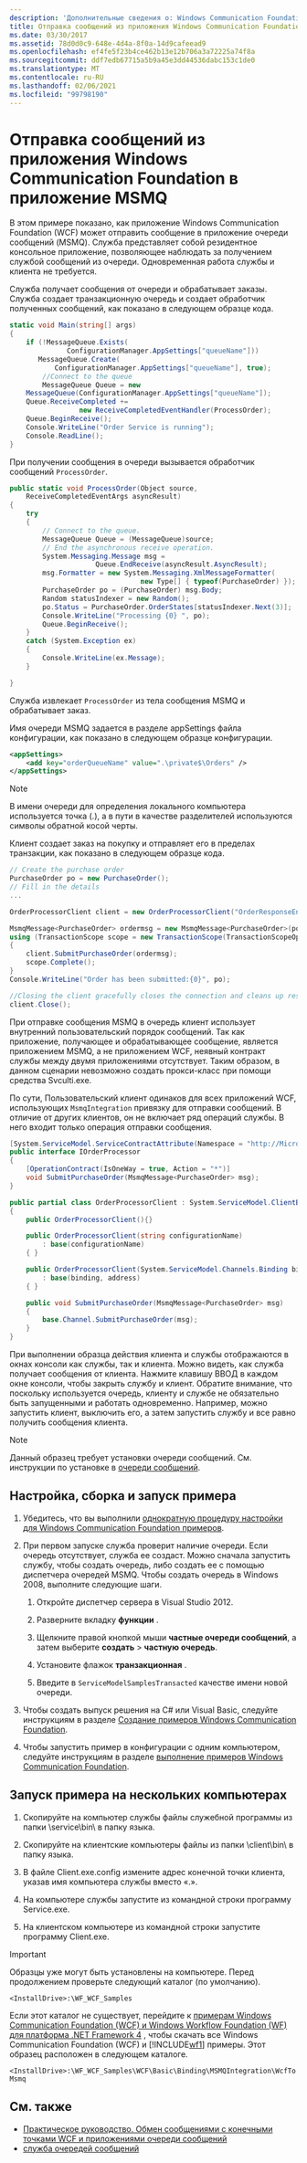 ```yaml
---
description: 'Дополнительные сведения о: Windows Communication Foundation в очередь сообщений'
title: Отправка сообщений из приложения Windows Communication Foundation в приложение MSMQ
ms.date: 03/30/2017
ms.assetid: 78d0d0c9-648e-4d4a-8f0a-14d9cafeead9
ms.openlocfilehash: ef4fe5f23b4ce462b13e12b706a3a72225a74f8a
ms.sourcegitcommit: ddf7edb67715a5b9a45e3dd44536dabc153c1de0
ms.translationtype: MT
ms.contentlocale: ru-RU
ms.lasthandoff: 02/06/2021
ms.locfileid: "99798190"
---
```

# <a name="windows-communication-foundation-to-message-queuing"></a>Отправка сообщений из приложения Windows Communication Foundation в приложение MSMQ

В этом примере показано, как приложение Windows Communication Foundation (WCF) может отправить сообщение в приложение очереди сообщений (MSMQ). Служба представляет собой резидентное консольное приложение, позволяющее наблюдать за получением службой сообщений из очереди. Одновременная работа службы и клиента не требуется.

 Служба получает сообщения от очереди и обрабатывает заказы. Служба создает транзакционную очередь и создает обработчик полученных сообщений, как показано в следующем образце кода.

```csharp
static void Main(string[] args)
{
    if (!MessageQueue.Exists(
              ConfigurationManager.AppSettings["queueName"]))
       MessageQueue.Create(
           ConfigurationManager.AppSettings["queueName"], true);
        //Connect to the queue
        MessageQueue Queue = new
    MessageQueue(ConfigurationManager.AppSettings["queueName"]);
    Queue.ReceiveCompleted +=
                 new ReceiveCompletedEventHandler(ProcessOrder);
    Queue.BeginReceive();
    Console.WriteLine("Order Service is running");
    Console.ReadLine();
}
```

 При получении сообщения в очереди вызывается обработчик сообщений `ProcessOrder`.

```csharp
public static void ProcessOrder(Object source,
    ReceiveCompletedEventArgs asyncResult)
{
    try
    {
        // Connect to the queue.
        MessageQueue Queue = (MessageQueue)source;
        // End the asynchronous receive operation.
        System.Messaging.Message msg =
                     Queue.EndReceive(asyncResult.AsyncResult);
        msg.Formatter = new System.Messaging.XmlMessageFormatter(
                                new Type[] { typeof(PurchaseOrder) });
        PurchaseOrder po = (PurchaseOrder) msg.Body;
        Random statusIndexer = new Random();
        po.Status = PurchaseOrder.OrderStates[statusIndexer.Next(3)];
        Console.WriteLine("Processing {0} ", po);
        Queue.BeginReceive();
    }
    catch (System.Exception ex)
    {
        Console.WriteLine(ex.Message);
    }

}
```

 Служба извлекает `ProcessOrder` из тела сообщения MSMQ и обрабатывает заказ.

 Имя очереди MSMQ задается в разделе appSettings файла конфигурации, как показано в следующем образце конфигурации.

```xml
<appSettings>
    <add key="orderQueueName" value=".\private$\Orders" />
</appSettings>
```

> [!NOTE]
> В имени очереди для определения локального компьютера используется точка (.), а в пути в качестве разделителей используются символы обратной косой черты.

 Клиент создает заказ на покупку и отправляет его в пределах транзакции, как показано в следующем образце кода.

```csharp
// Create the purchase order
PurchaseOrder po = new PurchaseOrder();
// Fill in the details
...

OrderProcessorClient client = new OrderProcessorClient("OrderResponseEndpoint");

MsmqMessage<PurchaseOrder> ordermsg = new MsmqMessage<PurchaseOrder>(po);
using (TransactionScope scope = new TransactionScope(TransactionScopeOption.Required))
{
    client.SubmitPurchaseOrder(ordermsg);
    scope.Complete();
}
Console.WriteLine("Order has been submitted:{0}", po);

//Closing the client gracefully closes the connection and cleans up resources
client.Close();
```

 При отправке сообщения MSMQ в очередь клиент использует внутренний пользовательский порядок сообщений. Так как приложение, получающее и обрабатывающее сообщение, является приложением MSMQ, а не приложением WCF, неявный контракт службы между двумя приложениями отсутствует. Таким образом, в данном сценарии невозможно создать прокси-класс при помощи средства Svculti.exe.

 По сути, Пользовательский клиент одинаков для всех приложений WCF, использующих `MsmqIntegration` привязку для отправки сообщений. В отличие от других клиентов, он не включает ряд операций службы. В него входит только операция отправки сообщения.

```csharp
[System.ServiceModel.ServiceContractAttribute(Namespace = "http://Microsoft.ServiceModel.Samples")]
public interface IOrderProcessor
{
    [OperationContract(IsOneWay = true, Action = "*")]
    void SubmitPurchaseOrder(MsmqMessage<PurchaseOrder> msg);
}

public partial class OrderProcessorClient : System.ServiceModel.ClientBase<IOrderProcessor>, IOrderProcessor
{
    public OrderProcessorClient(){}

    public OrderProcessorClient(string configurationName)
        : base(configurationName)
    { }

    public OrderProcessorClient(System.ServiceModel.Channels.Binding binding, System.ServiceModel.EndpointAddress address)
        : base(binding, address)
    { }

    public void SubmitPurchaseOrder(MsmqMessage<PurchaseOrder> msg)
    {
        base.Channel.SubmitPurchaseOrder(msg);
    }
}
```

 При выполнении образца действия клиента и службы отображаются в окнах консоли как службы, так и клиента. Можно видеть, как служба получает сообщения от клиента. Нажмите клавишу ВВОД в каждом окне консоли, чтобы закрыть службу и клиент. Обратите внимание, что поскольку используется очередь, клиенту и службе не обязательно быть запущенными и работать одновременно. Например, можно запустить клиент, выключить его, а затем запустить службу и все равно получить сообщения клиента.

> [!NOTE]
> Данный образец требует установки очереди сообщений. См. инструкции по установке в [очереди сообщений](/previous-versions/windows/desktop/legacy/ms711472(v=vs.85)).

## <a name="set-up-build-and-run-the-sample"></a>Настройка, сборка и запуск примера

1. Убедитесь, что вы выполнили [однократную процедуру настройки для Windows Communication Foundation примеров](one-time-setup-procedure-for-the-wcf-samples.md).

2. При первом запуске служба проверит наличие очереди. Если очередь отсутствует, служба ее создаст. Можно сначала запустить службу, чтобы создать очередь, либо создать ее с помощью диспетчера очередей MSMQ. Чтобы создать очередь в Windows 2008, выполните следующие шаги.

    1. Откройте диспетчер сервера в Visual Studio 2012.

    2. Разверните вкладку **функции** .

    3. Щелкните правой кнопкой мыши **частные очереди сообщений**, а затем выберите **создать**  >  **частную очередь**.

    4. Установите флажок **транзакционная** .

    5. Введите в `ServiceModelSamplesTransacted` качестве имени новой очереди.

3. Чтобы создать выпуск решения на C# или Visual Basic, следуйте инструкциям в разделе [Создание примеров Windows Communication Foundation](building-the-samples.md).

4. Чтобы запустить пример в конфигурации с одним компьютером, следуйте инструкциям в разделе [выполнение примеров Windows Communication Foundation](running-the-samples.md).

## <a name="run-the-sample-across-computers"></a>Запуск примера на нескольких компьютерах

1. Скопируйте на компьютер службы файлы служебной программы из папки \service\bin\ в папку языка.

2. Скопируйте на клиентские компьютеры файлы из папки \client\bin\ в папку языка.

3. В файле Client.exe.config измените адрес конечной точки клиента, указав имя компьютера службы вместо «.».

4. На компьютере службы запустите из командной строки программу Service.exe.

5. На клиентском компьютере из командной строки запустите программу Client.exe.

> [!IMPORTANT]
> Образцы уже могут быть установлены на компьютере. Перед продолжением проверьте следующий каталог (по умолчанию).
>
> `<InstallDrive>:\WF_WCF_Samples`
>
> Если этот каталог не существует, перейдите к [примерам Windows Communication Foundation (WCF) и Windows Workflow Foundation (WF) для платформа .NET Framework 4](https://www.microsoft.com/download/details.aspx?id=21459) , чтобы скачать все Windows Communication Foundation (WCF) и [!INCLUDE[wf1](../../../../includes/wf1-md.md)] примеры. Этот образец расположен в следующем каталоге.
>
> `<InstallDrive>:\WF_WCF_Samples\WCF\Basic\Binding\MSMQIntegration\WcfToMsmq`

## <a name="see-also"></a>См. также

- [Практическое руководство. Обмен сообщениями с конечными точками WCF и приложениями очереди сообщений](../feature-details/how-to-exchange-messages-with-wcf-endpoints-and-message-queuing-applications.md)
- [служба очередей сообщений](/previous-versions/windows/desktop/legacy/ms711472(v=vs.85))
